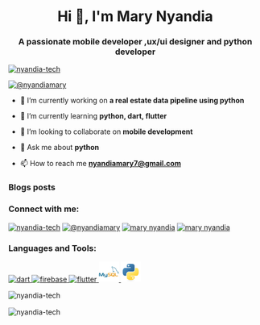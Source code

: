 <h1 align="center">Hi 👋, I'm Mary Nyandia</h1>
<h3 align="center">A passionate mobile developer ,ux/ui designer and python developer</h3>

<p align="left"> <a href="https://github.com/ryo-ma/github-profile-trophy"><img src="https://github-profile-trophy.vercel.app/?username=nyandia-tech" alt="nyandia-tech" /></a> </p>

<p align="left"> <a href="https://twitter.com/@nyandiamary" target="blank"><img src="https://img.shields.io/twitter/follow/@nyandiamary?logo=twitter&style=for-the-badge" alt="@nyandiamary" /></a> </p>

- 🔭 I’m currently working on **a real estate data pipeline using python**

- 🌱 I’m currently learning **python, dart, flutter**

- 👯 I’m looking to collaborate on **mobile development**

- 💬 Ask me about **python**

- 📫 How to reach me **nyandiamary7@gmail.com**

### Blogs posts
<!-- BLOG-POST-LIST:START -->
<!-- BLOG-POST-LIST:END -->

<h3 align="left">Connect with me:</h3>
<p align="left">
<a href="https://dev.to/nyandia-tech" target="blank"><img align="center" src="https://raw.githubusercontent.com/rahuldkjain/github-profile-readme-generator/master/src/images/icons/Social/devto.svg" alt="nyandia-tech" height="30" width="40" /></a>
<a href="https://twitter.com/@nyandiamary" target="blank"><img align="center" src="https://raw.githubusercontent.com/rahuldkjain/github-profile-readme-generator/master/src/images/icons/Social/twitter.svg" alt="@nyandiamary" height="30" width="40" /></a>
<a href="https://linkedin.com/in/mary nyandia" target="blank"><img align="center" src="https://raw.githubusercontent.com/rahuldkjain/github-profile-readme-generator/master/src/images/icons/Social/linked-in-alt.svg" alt="mary nyandia" height="30" width="40" /></a>
<a href="https://fb.com/mary nyandia" target="blank"><img align="center" src="https://raw.githubusercontent.com/rahuldkjain/github-profile-readme-generator/master/src/images/icons/Social/facebook.svg" alt="mary nyandia" height="30" width="40" /></a>
</p>

<h3 align="left">Languages and Tools:</h3>
<p align="left"> <a href="https://dart.dev" target="_blank" rel="noreferrer"> <img src="https://www.vectorlogo.zone/logos/dartlang/dartlang-icon.svg" alt="dart" width="40" height="40"/> </a> <a href="https://firebase.google.com/" target="_blank" rel="noreferrer"> <img src="https://www.vectorlogo.zone/logos/firebase/firebase-icon.svg" alt="firebase" width="40" height="40"/> </a> <a href="https://flutter.dev" target="_blank" rel="noreferrer"> <img src="https://www.vectorlogo.zone/logos/flutterio/flutterio-icon.svg" alt="flutter" width="40" height="40"/> </a> <a href="https://www.mysql.com/" target="_blank" rel="noreferrer"> <img src="https://raw.githubusercontent.com/devicons/devicon/master/icons/mysql/mysql-original-wordmark.svg" alt="mysql" width="40" height="40"/> </a> <a href="https://www.python.org" target="_blank" rel="noreferrer"> <img src="https://raw.githubusercontent.com/devicons/devicon/master/icons/python/python-original.svg" alt="python" width="40" height="40"/> </a> </p>

<p><img align="center" src="https://github-readme-stats.vercel.app/api/top-langs?username=nyandia-tech&show_icons=true&locale=en&layout=compact" alt="nyandia-tech" /></p>

<p><img align="center" src="https://github-readme-streak-stats.herokuapp.com/?user=nyandia-tech&" alt="nyandia-tech" /></p>


<!--
**nyandia-tech/nyandia-tech** is a ✨ _special_ ✨ repository because its `README.md` (this file) appears on your GitHub profile.

Here are some ideas to get you started:

- 🔭 I’m currently working on ...
- 🌱 I’m currently learning ...
- 👯 I’m looking to collaborate on ...
- 🤔 I’m looking for help with ...
- 💬 Ask me about ...
- 📫 How to reach me: ...
- 😄 Pronouns: ...
- ⚡ Fun fact: ...
-->
